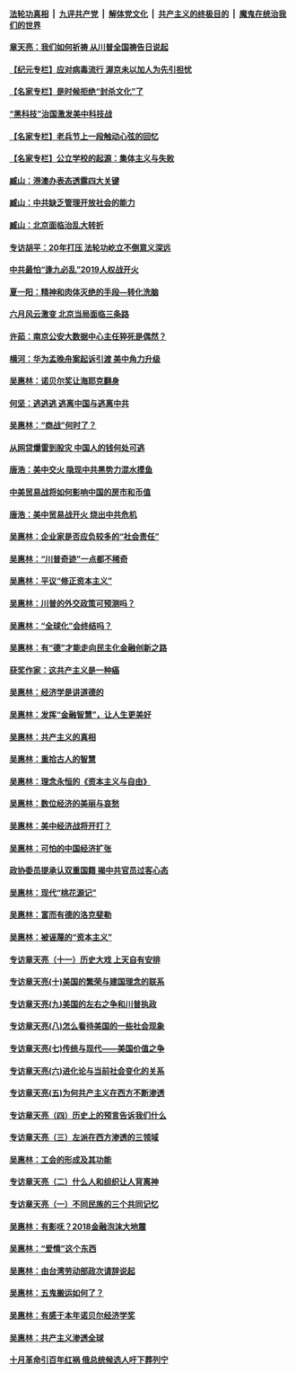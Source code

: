 

####  [法轮功真相](../../../../basic/blob/master/README.md?t=04041031) &nbsp;|&nbsp; [九评共产党](../../../../9ping.md/blob/master/README.md?t=04041031) &nbsp;|&nbsp; [解体党文化](../../../../jtdwh.md/blob/master/README.md?t=04041031)  &nbsp;|&nbsp; [共产主义的终极目的](../../../../gczydzjmd.md/blob/master/README.md?t=04041031) &nbsp;|&nbsp; [魔鬼在统治我们的世界](../../../../mgztzwmdsj.md/blob/master/README.md?t=04041031) 

#### [章天亮：我们如何祈祷 从川普全国祷告日说起](../pages/nsc423/n11944627.md?t=04041031) 

#### [【纪元专栏】应对病毒流行 渥京未以加人为先引担忧](../pages/nsc423/n11875714.md?t=04041031) 

#### [【名家专栏】是时候拒绝“封杀文化”了](../pages/nsc423/n11814093.md?t=04041031) 

#### [“黑科技”治国激发美中科技战](../pages/nsc423/n11638056.md?t=04041031) 

#### [【名家专栏】老兵节上一段触动心弦的回忆](../pages/nsc423/n11646016.md?t=04041031) 

#### [【名家专栏】公立学校的起源：集体主义与失败](../pages/nsc423/n11601833.md?t=04041031) 

#### [臧山：港澳办表态透露四大关键](../pages/nsc423/n11421628.md?t=04041031) 

#### [臧山：中共缺乏管理开放社会的能力](../pages/nsc423/n11407457.md?t=04041031) 

#### [臧山：北京面临治乱大转折](../pages/nsc423/n11406895.md?t=04041031) 

#### [专访胡平：20年打压 法轮功屹立不倒意义深远](../pages/nsc423/n11398800.md?t=04041031) 

#### [中共最怕“逢九必乱”2019人权战开火](../pages/nsc423/n11385248.md?t=04041031) 

#### [夏一阳：精神和肉体灭绝的手段—转化洗脑](../pages/nsc423/n11368250.md?t=04041031) 

#### [六月风云激变 北京当局面临三条路](../pages/nsc423/n11313668.md?t=04041031) 

#### [许茹：南京公安大数据中心主任猝死是偶然？](../pages/nsc423/n11064744.md?t=04041031) 

#### [横河：华为孟晚舟案起诉引渡 美中角力升级](../pages/nsc423/n11027230.md?t=04041031) 

#### [吴惠林：诺贝尔奖让海耶克翻身](../pages/nsc423/n10890049.md?t=04041031) 

#### [何坚：逃逃逃 逃离中国与逃离中共](../pages/nsc423/n10592891.md?t=04041031) 

#### [吴惠林：“商战”何时了？](../pages/nsc423/n10573558.md?t=04041031) 

#### [从网贷爆雷到股灾 中国人的钱何处可逃](../pages/nsc423/n10572800.md?t=04041031) 

#### [唐浩：美中交火 隐现中共黑势力混水摸鱼](../pages/nsc423/n10544040.md?t=04041031) 

#### [中美贸易战将如何影响中国的房市和币值](../pages/nsc423/n10543697.md?t=04041031) 

#### [唐浩：美中贸易战开火 烧出中共危机](../pages/nsc423/n10540126.md?t=04041031) 

#### [吴惠林：企业家是否应负较多的“社会责任”](../pages/nsc423/n10535022.md?t=04041031) 

#### [吴惠林：“川普奇迹”一点都不稀奇](../pages/nsc423/n10512808.md?t=04041031) 

#### [吴惠林：平议“修正资本主义”](../pages/nsc423/n10495724.md?t=04041031) 

#### [吴惠林：川普的外交政策可预测吗？](../pages/nsc423/n10462387.md?t=04041031) 

#### [吴惠林：“全球化”会终结吗？](../pages/nsc423/n10452838.md?t=04041031) 

#### [吴惠林：有“德”才能走向民主化金融创新之路](../pages/nsc423/n10432292.md?t=04041031) 

#### [获奖作家：这共产主义是一种癌](../pages/nsc423/n10431541.md?t=04041031) 

#### [吴惠林：经济学是讲道德的](../pages/nsc423/n10398014.md?t=04041031) 

#### [吴惠林：发挥“金融智慧”，让人生更美好](../pages/nsc423/n10375019.md?t=04041031) 

#### [吴惠林：共产主义的真相](../pages/nsc423/n10351394.md?t=04041031) 

#### [吴惠林：重拾古人的智慧](../pages/nsc423/n10337691.md?t=04041031) 

#### [吴惠林：理念永恒的《资本主义与自由》](../pages/nsc423/n10316274.md?t=04041031) 

#### [吴惠林：数位经济的美丽与哀愁](../pages/nsc423/n10292946.md?t=04041031) 

#### [吴惠林：美中经济战将开打？](../pages/nsc423/n10258825.md?t=04041031) 

#### [吴惠林：可怕的中国经济扩张](../pages/nsc423/n10219147.md?t=04041031) 

#### [政协委员提承认双重国籍 揭中共官员过客心态](../pages/nsc423/n10208809.md?t=04041031) 

#### [吴惠林：现代“桃花源记”](../pages/nsc423/n10185234.md?t=04041031) 

#### [吴惠林：富而有德的洛克斐勒](../pages/nsc423/n10142264.md?t=04041031) 

#### [吴惠林：被诬蔑的“资本主义”](../pages/nsc423/n10124816.md?t=04041031) 

#### [专访章天亮（十一）历史大戏 上天自有安排](../pages/nsc423/n10094905.md?t=04041031) 

#### [专访章天亮(十)美国的繁荣与建国理念的联系](../pages/nsc423/n10094899.md?t=04041031) 

#### [专访章天亮(九)美国的左右之争和川普执政](../pages/nsc423/n10094889.md?t=04041031) 

#### [专访章天亮(八)怎么看待美国的一些社会现象](../pages/nsc423/n10094857.md?t=04041031) 

#### [专访章天亮(七)传统与现代——美国价值之争](../pages/nsc423/n10093140.md?t=04041031) 

#### [专访章天亮(六)进化论与当前社会变化的关系](../pages/nsc423/n10092036.md?t=04041031) 

#### [专访章天亮(五)为何共产主义在西方不断渗透](../pages/nsc423/n10083620.md?t=04041031) 

#### [专访章天亮（四）历史上的预言告诉我们什么](../pages/nsc423/n10083606.md?t=04041031) 

#### [专访章天亮（三）左派在西方渗透的三领域](../pages/nsc423/n10081115.md?t=04041031) 

#### [吴惠林：工会的形成及其功能](../pages/nsc423/n10080633.md?t=04041031) 

#### [专访章天亮（二）什么人和组织让人背离神](../pages/nsc423/n10076637.md?t=04041031) 

#### [专访章天亮（一）不同民族的三个共同记忆](../pages/nsc423/n10074188.md?t=04041031) 

#### [吴惠林：有影呒？2018金融泡沫大地震](../pages/nsc423/n10040534.md?t=04041031) 

#### [吴惠林：“爱情”这个东西](../pages/nsc423/n10019423.md?t=04041031) 

#### [吴惠林：由台湾劳动部政次请辞说起](../pages/nsc423/n9979679.md?t=04041031) 

#### [吴惠林：五鬼搬运如何了？](../pages/nsc423/n9925338.md?t=04041031) 

#### [吴惠林：有感于本年诺贝尔经济学奖](../pages/nsc423/n9871883.md?t=04041031) 

#### [吴惠林：共产主义渗透全球](../pages/nsc423/n9812748.md?t=04041031) 

#### [十月革命引百年红祸 俄总统候选人吁下葬列宁](../pages/nsc423/n9810182.md?t=04041031) 

